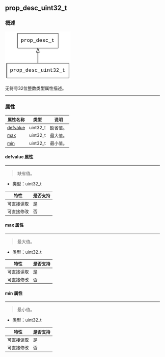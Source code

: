 ## prop\_desc\_uint32\_t
### 概述
![image](images/prop_desc_uint32_t_0.png)

 无符号32位整数类型属性描述。


----------------------------------
### 属性
<p id="prop_desc_uint32_t_properties">

| 属性名称 | 类型 | 说明 | 
| -------- | ----- | ------------ | 
| <a href="#prop_desc_uint32_t_defvalue">defvalue</a> | uint32\_t | 缺省值。 |
| <a href="#prop_desc_uint32_t_max">max</a> | uint32\_t | 最大值。 |
| <a href="#prop_desc_uint32_t_min">min</a> | uint32\_t | 最小值。 |
#### defvalue 属性
-----------------------
> <p id="prop_desc_uint32_t_defvalue"> 缺省值。



* 类型：uint32\_t

| 特性 | 是否支持 |
| -------- | ----- |
| 可直接读取 | 是 |
| 可直接修改 | 否 |
#### max 属性
-----------------------
> <p id="prop_desc_uint32_t_max"> 最大值。



* 类型：uint32\_t

| 特性 | 是否支持 |
| -------- | ----- |
| 可直接读取 | 是 |
| 可直接修改 | 否 |
#### min 属性
-----------------------
> <p id="prop_desc_uint32_t_min"> 最小值。



* 类型：uint32\_t

| 特性 | 是否支持 |
| -------- | ----- |
| 可直接读取 | 是 |
| 可直接修改 | 否 |
